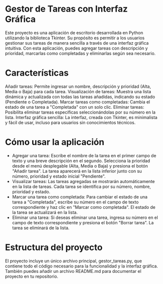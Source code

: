# Gestor de Tareas con Interfaz Gráfica
Este proyecto es una aplicación de escritorio desarrollada en Python utilizando la biblioteca Tkinter. Su propósito es permitir a los usuarios gestionar sus tareas de manera sencilla a través de una interfaz gráfica intuitiva. 
Con esta aplicación, puedes agregar tareas con descripción y prioridad, marcarlas como completadas y eliminarlas según sea necesario.

# Características
Añadir tareas: Permite ingresar un nombre, descripción y prioridad (Alta, Media o Baja) para cada tarea.
Visualización de tareas: Muestra una lista dinámica y actualizada con todas las tareas añadidas, indicando su estado (Pendiente o Completada).
Marcar tareas como completadas: Cambia el estado de una tarea a "Completada" con un solo clic.
Eliminar tareas: Posibilita eliminar tareas específicas seleccionándolas por su número en la lista.
Interfaz gráfica sencilla: La interfaz, creada con Tkinter, es minimalista y fácil de usar, incluso para usuarios sin conocimientos técnicos.

# Cómo usar la aplicación
- Agregar una tarea: Escribe el nombre de la tarea en el primer campo de texto y una breve descripción en el segundo. Selecciona la prioridad desde el menú desplegable (Alta, Media o Baja) y presiona el botón "Añadir tarea".
La tarea aparecerá en la lista inferior junto con su número, prioridad y estado inicial "Pendiente".
- Visualizar tareas: Las tareas agregadas se mostrarán automáticamente en la lista de tareas. Cada tarea se identifica por su número, nombre, prioridad y estado.
- Marcar una tarea como completada: Para cambiar el estado de una tarea a "Completada", escribe su número en el campo de texto correspondiente y haz clic en "Marcar como completada". El estado de la tarea se actualizará en la lista.
- Eliminar una tarea: Si deseas eliminar una tarea, ingresa su número en el campo de texto correspondiente y presiona el botón "Borrar tarea". La tarea se eliminará de la lista.

# Estructura del proyecto
El proyecto incluye un único archivo principal, gestor_tareas.py, que contiene todo el código necesario para la funcionalidad y la interfaz gráfica. También puedes añadir un archivo README.md para documentar el proyecto en tu repositorio.
